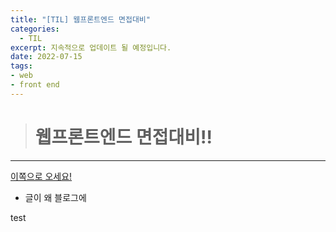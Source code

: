 ```yaml
---
title: "[TIL] 웹프론트엔드 면접대비"
categories: 
  - TIL
excerpt: 지속적으로 업데이트 될 예정입니다.
date: 2022-07-15
tags:
- web
- front end
---
```





> # 웹프론트엔드 면접대비!!
---

[이쪽으로 오세요!](https://github.com/Lee-jisang/FE-study/blob/main/%ED%94%84%EB%A1%A0%ED%8A%B8%EC%97%94%EB%93%9C-%EB%A9%B4%EC%A0%91%EB%8C%80%EB%B9%84/README.md)

- 글이 왜 블로그에 

test
 




